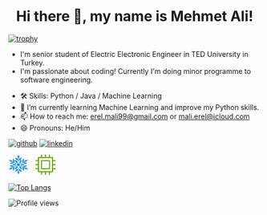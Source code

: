<div align="center"><h1>Hi there 👋, my name is Mehmet Ali!</h1></div>

[![trophy](https://github-profile-trophy.vercel.app/?username=mali-erel)](https://github.com/ryo-ma/github-profile-trophy)

<ul>
  <li>I'm senior student of Electric Electronic Engineer in TED University in Turkey.</li>
  <li>I'm passionate about coding! Currently I'm doing minor programme to software engineering.</li>
</ul>

- 🛠 Skills: Python / Java / Machine Learning
- 🌱 I’m currently learning Machine Learning and improve my Python skills. 
- 📫 How to reach me: erel.mali99@gmail.com or mali.erel@icloud.com 
- 😄 Pronouns: He/Him 


[<img src='https://cdn.jsdelivr.net/npm/simple-icons@3.0.1/icons/github.svg' alt='github' height='40'>](https://github.com/mali-erel)  [<img src='https://cdn.jsdelivr.net/npm/simple-icons@3.0.1/icons/linkedin.svg' alt='linkedin' height='40'>](https://www.linkedin.com/in/https://www.linkedin.com/in/malierel//)  


<a href='https://archiveprogram.github.com/'><img src='https://raw.githubusercontent.com/acervenky/animated-github-badges/master/assets/acbadge.gif' width='40' height='40'></a> <a href='https://docs.github.com/en/developers'><img src='https://raw.githubusercontent.com/acervenky/animated-github-badges/master/assets/devbadge.gif' width='40' height='40'></a>

[![Top Langs](https://github-readme-stats.vercel.app/api/top-langs/?username=mali-erel)](https://github.com/anuraghazra/github-readme-stats)

![Profile views](https://gpvc.arturio.dev/mali-erel)  
